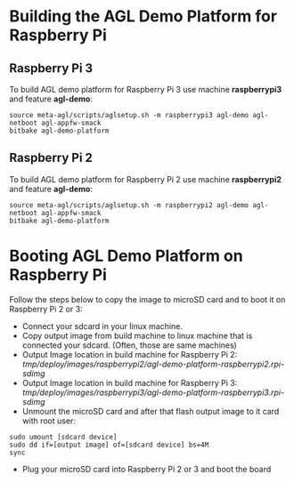 # Building the AGL Demo Platform for Raspberry Pi

## Raspberry Pi 3

To build AGL demo platform for Raspberry Pi 3 use machine **raspberrypi3** and feature **agl-demo**:

```
source meta-agl/scripts/aglsetup.sh -m raspberrypi3 agl-demo agl-netboot agl-appfw-smack
bitbake agl-demo-platform
```

## Raspberry Pi 2

To build AGL demo platform for Raspberry Pi 2 use machine **raspberrypi2** and feature **agl-demo**:

```
source meta-agl/scripts/aglsetup.sh -m raspberrypi2 agl-demo agl-netboot agl-appfw-smack
bitbake agl-demo-platform
```

# Booting AGL Demo Platform on Raspberry Pi

Follow the steps below to copy the image to microSD card and to boot it on Raspberry Pi 2 or 3:

* Connect your sdcard in your linux machine.
* Copy output image from build machine to linux machine that is connected your sdcard. (Often, those are same machines)
* Output Image location in build machine for Raspberry Pi 2: *tmp/deploy/images/raspberrypi2/agl-demo-platform-raspberrypi2.rpi-sdimg*
* Output Image location in build machine for Raspberry Pi 3: *tmp/deploy/images/raspberrypi3/agl-demo-platform-raspberrypi3.rpi-sdimg*
* Unmount the microSD card and after that flash output image to it card with root user:
```
sudo umount [sdcard device]
sudo dd if=[output image] of=[sdcard device] bs=4M
sync
```
* Plug your microSD card into Raspberry Pi 2 or 3 and boot the board

